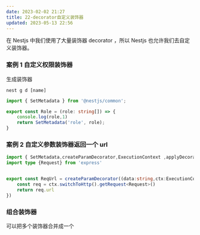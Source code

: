 ```yaml
---
date: 2023-02-02 21:27
title: 22-decorator自定义装饰器
updated: 2023-05-13 22:56
---
```


在 Nestjs 中我们使用了大量装饰器 decorator ，所以 Nestjs 也允许我们去自定义装饰器。

### 案例 1 自定义权限装饰器

生成装饰器

```
nest g d [name]
```

```ts
import { SetMetadata } from '@nestjs/common';

export const Role = (role: string[]) => {
    console.log(role,1)
    return SetMetadata('role', role);
}
```

### 案例 2 自定义参数装饰器返回一个 url

```ts
import { SetMetadata,createParamDecorator,ExecutionContext ,applyDecorators } from '@nestjs/common';
import type {Request} from 'express'


export const ReqUrl = createParamDecorator((data:string,ctx:ExecutionContext)=>{
    const req = ctx.switchToHttp().getRequest<Request>()
    return req.url
})
```

### 组合装饰器

可以把多个装饰器合并成一个